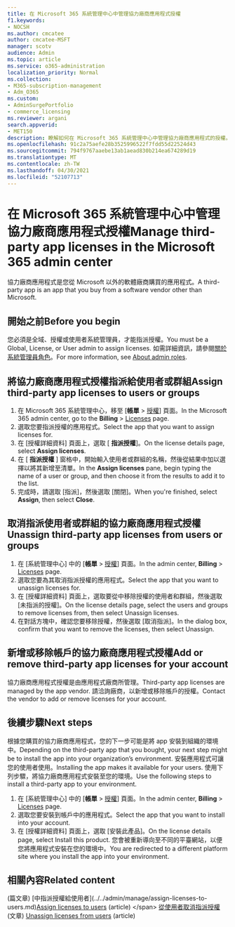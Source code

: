 ```yaml
---
title: 在 Microsoft 365 系統管理中心中管理協力廠商應用程式授權
f1.keywords:
- NOCSH
ms.author: cmcatee
author: cmcatee-MSFT
manager: scotv
audience: Admin
ms.topic: article
ms.service: o365-administration
localization_priority: Normal
ms.collection:
- M365-subscription-management
- Adm_O365
ms.custom:
- AdminSurgePortfolio
- commerce_licensing
ms.reviewer: argani
search.appverid:
- MET150
description: 瞭解如何在 Microsoft 365 系統管理中心中管理協力廠商應用程式的授權。
ms.openlocfilehash: 91c2a75aefe28b3525996522f7fdd55d22524d43
ms.sourcegitcommit: 794f9767aaebe13ab1aead830b214ea674289d19
ms.translationtype: MT
ms.contentlocale: zh-TW
ms.lasthandoff: 04/30/2021
ms.locfileid: "52107713"
---
```

# <a name="manage-third-party-app-licenses-in-the-microsoft-365-admin-center"></a><span data-ttu-id="1ed0a-103">在 Microsoft 365 系統管理中心中管理協力廠商應用程式授權</span><span class="sxs-lookup"><span data-stu-id="1ed0a-103">Manage third-party app licenses in the Microsoft 365 admin center</span></span>

<span data-ttu-id="1ed0a-104">協力廠商應用程式是您從 Microsoft 以外的軟體廠商購買的應用程式。</span><span class="sxs-lookup"><span data-stu-id="1ed0a-104">A third-party app is an app that you buy from a software vendor other than Microsoft.</span></span>

## <a name="before-you-begin"></a><span data-ttu-id="1ed0a-105">開始之前</span><span class="sxs-lookup"><span data-stu-id="1ed0a-105">Before you begin</span></span>

<span data-ttu-id="1ed0a-106">您必須是全域、授權或使用者系統管理員，才能指派授權。</span><span class="sxs-lookup"><span data-stu-id="1ed0a-106">You must be a Global, License, or User admin to assign licenses.</span></span> <span data-ttu-id="1ed0a-107">如需詳細資訊，請參閱[關於系統管理員角色](../../admin/add-users/about-admin-roles.md)。</span><span class="sxs-lookup"><span data-stu-id="1ed0a-107">For more information, see [About admin roles](../../admin/add-users/about-admin-roles.md).</span></span>

## <a name="assign-third-party-app-licenses-to-users-or-groups"></a><span data-ttu-id="1ed0a-108">將協力廠商應用程式授權指派給使用者或群組</span><span class="sxs-lookup"><span data-stu-id="1ed0a-108">Assign third-party app licenses to users or groups</span></span>

1. <span data-ttu-id="1ed0a-109">在 Microsoft 365 系統管理中心，移至 [**帳單**  >  <a href="https://go.microsoft.com/fwlink/p/?linkid=842264" target="_blank">授權</a>] 頁面。</span><span class="sxs-lookup"><span data-stu-id="1ed0a-109">In the Microsoft 365 admin center, go to the **Billing** > <a href="https://go.microsoft.com/fwlink/p/?linkid=842264" target="_blank">Licenses</a> page.</span></span>
2. <span data-ttu-id="1ed0a-110">選取您要指派授權的應用程式。</span><span class="sxs-lookup"><span data-stu-id="1ed0a-110">Select the app that you want to assign licenses for.</span></span>
3. <span data-ttu-id="1ed0a-111">在 [授權詳細資料] 頁面上，選取 [ **指派授權**]。</span><span class="sxs-lookup"><span data-stu-id="1ed0a-111">On the license details page, select **Assign licenses**.</span></span>
4. <span data-ttu-id="1ed0a-112">在 [ **指派授權** ] 窗格中，開始輸入使用者或群組的名稱，然後從結果中加以選擇以將其新增至清單。</span><span class="sxs-lookup"><span data-stu-id="1ed0a-112">In the **Assign licenses** pane, begin typing the name of a user or group, and then choose it from the results to add it to the list.</span></span>
5. <span data-ttu-id="1ed0a-113">完成時，請選取 [指派]，然後選取 [關閉]。</span><span class="sxs-lookup"><span data-stu-id="1ed0a-113">When you're finished, select **Assign**, then select **Close**.</span></span>

## <a name="unassign-third-party-app-licenses-from-users-or-groups"></a><span data-ttu-id="1ed0a-114">取消指派使用者或群組的協力廠商應用程式授權</span><span class="sxs-lookup"><span data-stu-id="1ed0a-114">Unassign third-party app licenses from users or groups</span></span>

1. <span data-ttu-id="1ed0a-115">在 [系統管理中心] 中的 [**帳單**  >  <a href="https://go.microsoft.com/fwlink/p/?linkid=842264" target="_blank">授權</a>] 頁面。</span><span class="sxs-lookup"><span data-stu-id="1ed0a-115">In the admin center, **Billing** > <a href="https://go.microsoft.com/fwlink/p/?linkid=842264" target="_blank">Licenses</a> page.</span></span>
2. <span data-ttu-id="1ed0a-116">選取您要為其取消指派授權的應用程式。</span><span class="sxs-lookup"><span data-stu-id="1ed0a-116">Select the app that you want to unassign licenses for.</span></span>
3. <span data-ttu-id="1ed0a-117">在 [授權詳細資料] 頁面上，選取要從中移除授權的使用者和群組，然後選取 [未指派的授權]。</span><span class="sxs-lookup"><span data-stu-id="1ed0a-117">On the license details page, select the users and groups to remove licenses from, then select Unassign licenses.</span></span>
4. <span data-ttu-id="1ed0a-118">在對話方塊中，確認您要移除授權，然後選取 [取消指派]。</span><span class="sxs-lookup"><span data-stu-id="1ed0a-118">In the dialog box, confirm that you want to remove the licenses, then select Unassign.</span></span>

## <a name="add-or-remove-third-party-app-licenses-for-your-account"></a><span data-ttu-id="1ed0a-119">新增或移除帳戶的協力廠商應用程式授權</span><span class="sxs-lookup"><span data-stu-id="1ed0a-119">Add or remove third-party app licenses for your account</span></span>

<span data-ttu-id="1ed0a-120">協力廠商應用程式授權是由應用程式廠商所管理。</span><span class="sxs-lookup"><span data-stu-id="1ed0a-120">Third-party app licenses are managed by the app vendor.</span></span> <span data-ttu-id="1ed0a-121">請洽詢廠商，以新增或移除帳戶的授權。</span><span class="sxs-lookup"><span data-stu-id="1ed0a-121">Contact the vendor to add or remove licenses for your account.</span></span>

## <a name="next-steps"></a><span data-ttu-id="1ed0a-122">後續步驟</span><span class="sxs-lookup"><span data-stu-id="1ed0a-122">Next steps</span></span>

<span data-ttu-id="1ed0a-123">根據您購買的協力廠商應用程式，您的下一步可能是將 app 安裝到組織的環境中。</span><span class="sxs-lookup"><span data-stu-id="1ed0a-123">Depending on the third-party app that you bought, your next step might be to install the app into your organization’s environment.</span></span> <span data-ttu-id="1ed0a-124">安裝應用程式可讓您的使用者使用。</span><span class="sxs-lookup"><span data-stu-id="1ed0a-124">Installing the app makes it available for your users.</span></span> <span data-ttu-id="1ed0a-125">使用下列步驟，將協力廠商應用程式安裝至您的環境。</span><span class="sxs-lookup"><span data-stu-id="1ed0a-125">Use the following steps to install a third-party app to your environment.</span></span>

1. <span data-ttu-id="1ed0a-126">在 [系統管理中心] 中的 [**帳單**  >  <a href="https://go.microsoft.com/fwlink/p/?linkid=842264" target="_blank">授權</a>] 頁面。</span><span class="sxs-lookup"><span data-stu-id="1ed0a-126">In the admin center, **Billing** > <a href="https://go.microsoft.com/fwlink/p/?linkid=842264" target="_blank">Licenses</a> page.</span></span>
2. <span data-ttu-id="1ed0a-127">選取您要安裝到帳戶中的應用程式。</span><span class="sxs-lookup"><span data-stu-id="1ed0a-127">Select the app that you want to install into your account.</span></span>
3. <span data-ttu-id="1ed0a-128">在 [授權詳細資料] 頁面上，選取 [安裝此產品]。</span><span class="sxs-lookup"><span data-stu-id="1ed0a-128">On the license details page, select Install this product.</span></span> <span data-ttu-id="1ed0a-129">您會被重新導向至不同的平臺網站，以便您將應用程式安裝在您的環境中。</span><span class="sxs-lookup"><span data-stu-id="1ed0a-129">You are redirected to a different platform site where you install the app into your environment.</span></span>

## <a name="related-content"></a><span data-ttu-id="1ed0a-130">相關內容</span><span class="sxs-lookup"><span data-stu-id="1ed0a-130">Related content</span></span>

<span data-ttu-id="1ed0a-131"> (篇文章) \[中指派授權給使用者](../../admin/manage/assign-licenses-to-users.md)</span><span class="sxs-lookup"><span data-stu-id="1ed0a-131">[Assign licenses to users](../../admin/manage/assign-licenses-to-users.md) (article) \</span></span>
<span data-ttu-id="1ed0a-132">[從使用者取消指派授權](../../admin/manage/remove-licenses-from-users.md) (文章) </span><span class="sxs-lookup"><span data-stu-id="1ed0a-132">[Unassign licenses from users](../../admin/manage/remove-licenses-from-users.md) (article)</span></span>